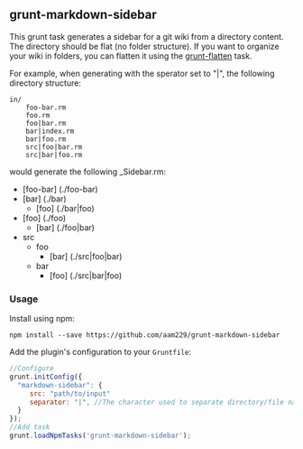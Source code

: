 ## grunt-markdown-sidebar

This grunt task generates a sidebar for a git wiki from a directory content. The directory should be flat (no folder structure). If you want to organize your wiki in folders, you can flatten it using the [grunt-flatten](https://github.com/aam229/grunt-flatten) task. 


For example, when generating with the sperator set to "|", the following directory structure:
```
in/
    foo-bar.rm
    foo.rm
    foo|bar.rm
    bar|index.rm
    bar|foo.rm
    src|foo|bar.rm
    src|bar|foo.rm
```
would generate the following _Sidebar.rm:

* [foo-bar] (./foo-bar)
* [bar] (./bar)
   * [foo] (./bar|foo)
* [foo] (./foo)
   * [bar] (./foo|bar)
* src
   * foo
     * [bar] (./src|foo|bar)
   * bar
      * [foo] (./src|bar|foo)

### Usage
Install using npm:
```
npm install --save https://github.com/aam229/grunt-markdown-sidebar
```

Add the plugin's configuration to your `Gruntfile`:
```javascript
//Configure
grunt.initConfig({
  "markdown-sidebar": {
     src: "path/to/input"
     separator: "|", //The character used to separate directory/file names
  }
});
//Add task
grunt.loadNpmTasks('grunt-markdown-sidebar');
```
